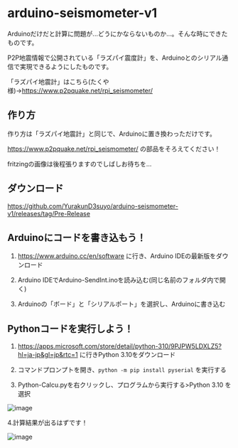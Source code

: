 # arduino-seismometer-v1
Arduinoだけだと計算に問題が...どうにかならないものか...。そんな時にできたものです。

P2P地震情報で公開されている「ラズパイ震度計」を、Arduinoとのシリアル通信で実現できるようにしたものです。

「ラズパイ地震計」はこちら(たくや様)→https://www.p2pquake.net/rpi_seismometer/

## 作り方
作り方は「ラズパイ地震計」と同じで、Arduinoに置き換わっただけです。

https://www.p2pquake.net/rpi_seismometer/ の部品をそろえてください！

fritzingの画像は後程張りますのでしばしお待ちを...

## ダウンロード
https://github.com/YurakunD3suyo/arduino-seismometer-v1/releases/tag/Pre-Release

## Arduinoにコードを書き込もう！
1. https://www.arduino.cc/en/software 
   に行き、Arduino IDEの最新版をダウンロード

2. Arduino IDEでArduino-SendInt.inoを読み込む(同じ名前のフォルダ内で開く)

3. Arduinoの「ボード」と「シリアルポート」を選択し、Arduinoに書き込む

## Pythonコードを実行しよう！
1. https://apps.microsoft.com/store/detail/python-310/9PJPW5LDXLZ5?hl=ja-jp&gl=jp&rtc=1
   に行きPython 3.10をダウンロード

2. コマンドプロンプトを開き、`python -m pip install pyserial` を実行する

3. Python-Calcu.pyを右クリックし、プログラムから実行する>Python 3.10 を選択

![image](https://user-images.githubusercontent.com/128114749/225811494-beef7860-9448-4250-b1e7-103018d74e75.png)

4.計算結果が出るはずです！

![image](https://user-images.githubusercontent.com/128114749/225812862-ec31e629-ee03-4b53-beee-9a8432de31e1.png)


